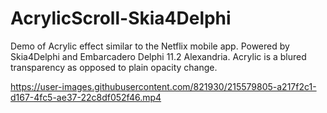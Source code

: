 # AcrylicScroll-Skia4Delphi
Demo of Acrylic effect similar to the Netflix mobile app. Powered by Skia4Delphi and Embarcadero Delphi 11.2 Alexandria. Acrylic is a blured transparency as opposed to plain opacity change. 

https://user-images.githubusercontent.com/821930/215579805-a217f2c1-d167-4fc5-ae37-22c8df052f46.mp4

